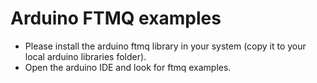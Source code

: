 # Arduino FTMQ examples
- Please install the arduino ftmq library in your system (copy it to your local arduino libraries folder).
- Open the arduino IDE and look for ftmq examples.
